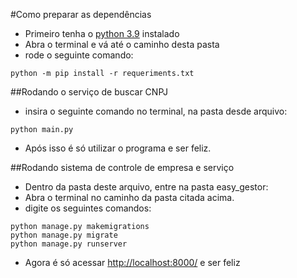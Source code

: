 #Como preparar as dependências
 - Primeiro tenha o [python 3.9](https://www.python.org/downloads/) instalado
 - Abra o terminal e vá até o caminho desta pasta
 - rode o seguinte comando:
```commandline
python -m pip install -r requeriments.txt
```
 ##Rodando o serviço de buscar CNPJ
   - insira o seguinte comando no terminal, na pasta desde arquivo:
```commandline
python main.py
```
   - Após isso é só utilizar o programa e ser feliz.

 ##Rodando sistema de controle de empresa e serviço
   - Dentro da pasta deste arquivo, entre na pasta easy_gestor:
   - Abra o terminal no caminho da pasta citada acima.
   - digite os seguintes comandos:
```commandline
python manage.py makemigrations
python manage.py migrate
python manage.py runserver
```
   - Agora é só acessar [http://localhost:8000/](http://localhost:8000/) e ser feliz

